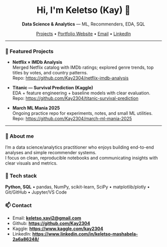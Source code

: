 <h1 align="center">Hi, I'm Keletso (Kay) 👋</h1>
<p align="center"><b>Data Science & Analytics</b> — ML, Recommenders, EDA, SQL</p>

<p align="center">
  <a href="https://github.com/Kay2304?tab=repositories">Projects</a> •
  <a href="https://kay2304.github.io">Portfolio Website</a> •
  <a href="mailto:keletso.xavi2@gmail.com">Email</a> •
  <a href="https://www.linkedin.com/in/keletso-mashabela-2a6a86248/">LinkedIn</a>
</p>

---

### 🚀 Featured Projects
- **Netflix × IMDb Analysis**  
  Merged Netflix catalog with IMDb ratings; explored genre trends, top titles by votes, and country patterns.  
  Repo: https://github.com/Kay2304/netflix-imdb-analysis

- **Titanic — Survival Prediction (Kaggle)**  
  EDA + feature engineering + baseline models with clear evaluation.  
  Repo: https://github.com/Kay2304/titanic-survival-prediction

- **March ML Mania 2025**  
  Ongoing practice repo for experiments, notes, and small ML utilities.  
  Repo: https://github.com/Kay2304/march-ml-mania-2025

---

### 🧭 About me
I’m a data science/analytics practitioner who enjoys building end-to-end analyses and simple recommender systems.  
I focus on clean, reproducible notebooks and communicating insights with clear visuals and metrics.

### 🧰 Tech stack
**Python, SQL** • pandas, NumPy, scikit-learn, SciPy • matplotlib/plotly • Git/GitHub • Jupyter/VS Code

### 📫 Contact
- Email: **keletso.xavi2@gmail.com**
- Github: **https://github.com/Kay2304**
- Kaggle: **https://www.kaggle.com/kay2304**
- LinkedIn: **https://www.linkedin.com/in/keletso-mashabela-2a6a86248/**
